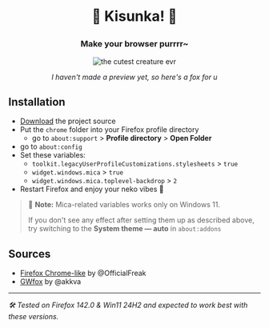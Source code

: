 # <p align="center"> <b> 🫧 Kisunka! 🫧 </b> </p>
### <p align="center"> Make your browser purrrr~ </p>

<p align="center">
  <img src="https://github.com/user-attachments/assets/0aff286d-0caf-429c-8d46-ca3b83245285" alt="the cutest creature evr" />
</p>

<p align="center"> <i> I haven't made a preview yet, so here's a fox for u </i> </p>

## Installation

- [Download](https://github.com/miamoremustachio/kisunka/archive/refs/heads/master.zip) the project source
- Put the `chrome` folder into your Firefox profile directory
  - go to `about:support` > **Profile directory** > **Open Folder**
- go to `about:config`
- Set these variables:
  - `toolkit.legacyUserProfileCustomizations.stylesheets` > `true`
  - `widget.windows.mica` > `true`
  - `widget.windows.mica.toplevel-backdrop` > `2`
- Restart Firefox and enjoy your neko vibes 🍵

> :fish_cake: **Note:** Mica-related variables works only on Windows 11.
>
> If you don't see any effect after setting them up as described above, try switching to the **System theme — auto** in `about:addons`

## Sources
- [Firefox Chrome-like](https://github.com/OfficialFreak/firefox_chromelike) by @OfficialFreak
- [GWfox](https://github.com/akkva/gwfox) by @akkva

***
*🛠️ Tested on Firefox 142.0 & Win11 24H2 and expected to work best with these versions.*
